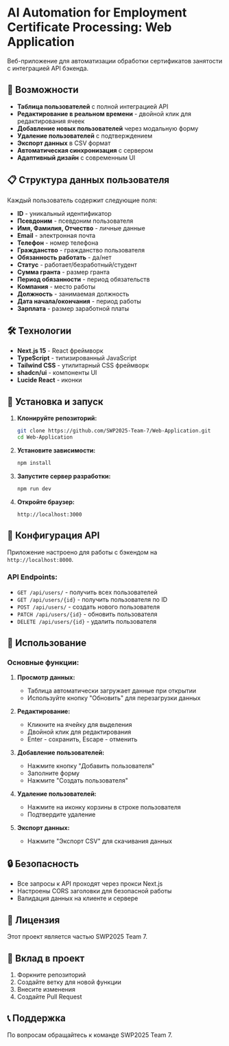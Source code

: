 # AI Automation for Employment Certificate Processing: Web Application

Веб-приложение для автоматизации обработки сертификатов занятости с интеграцией API бэкенда.

## 🚀 Возможности

- **Таблица пользователей** с полной интеграцией API
- **Редактирование в реальном времени** - двойной клик для редактирования ячеек
- **Добавление новых пользователей** через модальную форму
- **Удаление пользователей** с подтверждением
- **Экспорт данных** в CSV формат
- **Автоматическая синхронизация** с сервером
- **Адаптивный дизайн** с современным UI

## 📋 Структура данных пользователя

Каждый пользователь содержит следующие поля:
- **ID** - уникальный идентификатор
- **Псевдоним** - псевдоним пользователя
- **Имя, Фамилия, Отчество** - личные данные
- **Email** - электронная почта
- **Телефон** - номер телефона
- **Гражданство** - гражданство пользователя
- **Обязанность работать** - да/нет
- **Статус** - работает/безработный/студент
- **Сумма гранта** - размер гранта
- **Период обязанности** - период обязательств
- **Компания** - место работы
- **Должность** - занимаемая должность
- **Дата начала/окончания** - период работы
- **Зарплата** - размер заработной платы

## 🛠 Технологии

- **Next.js 15** - React фреймворк
- **TypeScript** - типизированный JavaScript
- **Tailwind CSS** - утилитарный CSS фреймворк
- **shadcn/ui** - компоненты UI
- **Lucide React** - иконки

## 🚀 Установка и запуск

1. **Клонируйте репозиторий:**
   ```bash
   git clone https://github.com/SWP2025-Team-7/Web-Application.git
   cd Web-Application
   ```

2. **Установите зависимости:**
   ```bash
   npm install
   ```

3. **Запустите сервер разработки:**
   ```bash
   npm run dev
   ```

4. **Откройте браузер:**
   ```
   http://localhost:3000
   ```

## 🔧 Конфигурация API

Приложение настроено для работы с бэкендом на `http://localhost:8000`. 

### API Endpoints:
- `GET /api/users/` - получить всех пользователей
- `GET /api/users/{id}` - получить пользователя по ID
- `POST /api/users/` - создать нового пользователя
- `PATCH /api/users/{id}` - обновить пользователя
- `DELETE /api/users/{id}` - удалить пользователя

## 📖 Использование

### Основные функции:

1. **Просмотр данных:**
   - Таблица автоматически загружает данные при открытии
   - Используйте кнопку "Обновить" для перезагрузки данных

2. **Редактирование:**
   - Кликните на ячейку для выделения
   - Двойной клик для редактирования
   - Enter - сохранить, Escape - отменить

3. **Добавление пользователей:**
   - Нажмите кнопку "Добавить пользователя"
   - Заполните форму
   - Нажмите "Создать пользователя"

4. **Удаление пользователей:**
   - Нажмите на иконку корзины в строке пользователя
   - Подтвердите удаление

5. **Экспорт данных:**
   - Нажмите "Экспорт CSV" для скачивания данных

## 🔒 Безопасность

- Все запросы к API проходят через прокси Next.js
- Настроены CORS заголовки для безопасной работы
- Валидация данных на клиенте и сервере

## 📝 Лицензия

Этот проект является частью SWP2025 Team 7.

## 🤝 Вклад в проект

1. Форкните репозиторий
2. Создайте ветку для новой функции
3. Внесите изменения
4. Создайте Pull Request

## 📞 Поддержка

По вопросам обращайтесь к команде SWP2025 Team 7.
